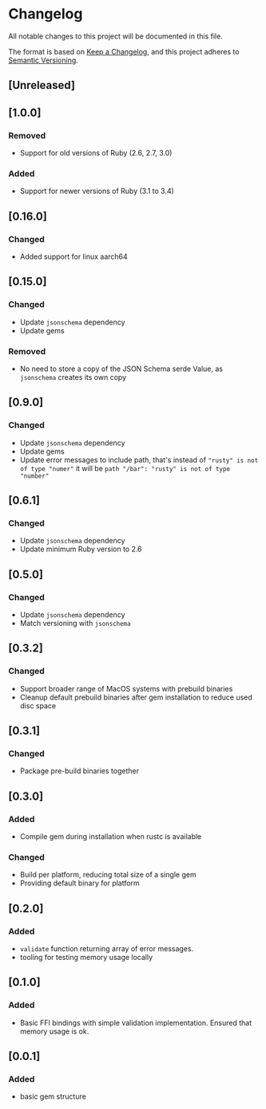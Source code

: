 # Changelog

All notable changes to this project will be documented in this file.

The format is based on [Keep a Changelog](https://keepachangelog.com/en/1.0.0/),
and this project adheres to [Semantic Versioning](https://semver.org/spec/v2.0.0.html).

## [Unreleased]

## [1.0.0]
### Removed
- Support for old versions of Ruby (2.6, 2.7, 3.0)

### Added
- Support for newer versions of Ruby (3.1 to 3.4)

## [0.16.0]
### Changed
- Added support for linux aarch64

## [0.15.0]
### Changed
- Update `jsonschema` dependency
- Update gems

### Removed
- No need to store a copy of the JSON Schema serde Value, as `jsonschema` creates its own copy

## [0.9.0]
### Changed
- Update `jsonschema` dependency
- Update gems
- Update error messages to include path, that's instead of `"rusty" is not of type "numer"` it will be `path "/bar": "rusty" is not of type "number"`

## [0.6.1]
### Changed
- Update `jsonschema` dependency
- Update minimum Ruby version to 2.6

## [0.5.0]
### Changed
- Update `jsonschema` dependency
- Match versioning with `jsonschema`

## [0.3.2]
### Changed
- Support broader range of MacOS systems with prebuild binaries
- Cleanup default prebuild binaries after gem installation to reduce used disc space

## [0.3.1]
### Changed
- Package pre-build binaries together

## [0.3.0]
### Added
- Compile gem during installation when rustc is available

### Changed
- Build per platform, reducing total size of a single gem
- Providing default binary for platform

## [0.2.0]
### Added
- `validate` function returning array of error messages.
- tooling for testing memory usage locally

## [0.1.0]
### Added
- Basic FFI bindings with simple validation implementation. Ensured that memory usage is ok.

## [0.0.1]
### Added
- basic gem structure
